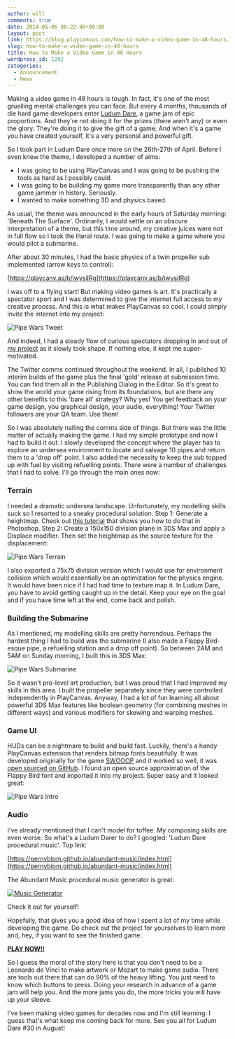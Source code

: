 ```yaml
---
author: will
comments: true
date: 2014-05-06 00:22:40+00:00
layout: post
link: https://blog.playcanvas.com/how-to-make-a-video-game-in-48-hours/
slug: how-to-make-a-video-game-in-48-hours
title: How to Make a Video Game in 48 Hours
wordpress_id: 1202
categories:
  - Announcement
  - News
---
```


Making a video game in 48 hours is tough. In fact, it's one of the most gruelling mental challenges you can face. But every 4 months, thousands of die hard game developers enter [Ludum Dare](https://ludumdare.com/), a game jam of epic proportions. And they're not doing it for the prizes (there aren't any) or even the glory. They're doing it to give the gift of a game. And when it's a game you have created yourself, it's a very personal and powerful gift.

So I took part in Ludum Dare once more on the 26th-27th of April. Before I even knew the theme, I developed a number of aims:

- I was going to be using PlayCanvas and I was going to be pushing the tools as hard as I possibly could.
- I was going to be building my game more transparently than any other game jammer in history. Seriously.
- I wanted to make something 3D and physics based.

As usual, the theme was announced in the early hours of Saturday morning: 'Beneath The Surface'. Ordinarily, I would settle on an obscure interpretation of a theme, but this time around, my creative juices were not in full flow so I took the literal route. I was going to make a game where you would pilot a submarine.

After about 30 minutes, I had the basic physics of a twin propeller sub implemented (arrow keys to control):

[https://playcanv.as/b/iwysiIRg](https://playcanv.as/b/iwysiIRg)

I was off to a flying start! But making video games is art. It's practically a spectator sport and I was determined to give the internet full access to my creative process. And this is what makes PlayCanvas so cool. I could simply invite the internet into my project:

![Pipe Wars Tweet](/assets/media/pipe-wars-tweet.png)

And indeed, I had a steady flow of curious spectators dropping in and out of [my project](https://playcanvas.com/project/5993/overview/pipe-wars) as it slowly took shape. If nothing else, it kept me super-motivated.

The Twitter comms continued throughout the weekend. In all, I published 10 interim builds of the game plus the final 'gold' release at submission time. You can find them all in the Publishing Dialog in the Editor. So it's great to show the world your game rising from its foundations, but are there any other benefits to this 'bare all' strategy? Why yes! You get feedback on your game design, you graphical design, your audio, everything! Your Twitter followers are your QA team. Use them!

So I was absolutely nailing the comms side of things. But there was the little matter of actually making the game. I had my simple prototype and now I had to build it out. I slowly developed the concept where the player has to explore an undersea environment to locate and salvage 10 pipes and return them to a 'drop off' point. I also added the necessity to keep the sub topped up with fuel by visiting refuelling points. There were a number of challenges that I had to solve. I'll go through the main ones now:

### Terrain

I needed a dramatic undersea landscape. Unfortunately, my modelling skills suck so I resorted to a sneaky procedural solution. Step 1: Generate a heightmap. Check out [this tutorial](https://jasonsturges.medium.com/creating-a-terrain-for-unity-3d-with-photoshop-237dd55bba88) that shows you how to do that in Photoshop. Step 2: Create a 150x150 division plane in 3DS Max and apply a Displace modifier. Then set the heightmap as the source texture for the displacement:

![Pipe Wars Terrain](/assets/media/pipe-wars-terrain.png)

I also exported a 75x75 division version which I would use for environment collision which would essentially be an optimization for the physics engine. It would have been nice if I had had time to texture map it. In Ludum Dare, you have to avoid getting caught up in the detail. Keep your eye on the goal and if you have time left at the end, come back and polish.

### Building the Submarine

As I mentioned, my modelling skills are pretty horrendous. Perhaps the hardest thing I had to build was the submarine (I also made a Flappy Bird-esque pipe, a refuelling station and a drop off point). So between 2AM and 5AM on Sunday morning, I built this in 3DS Max:

![Pipe Wars Submarine](/assets/media/pipe-wars-submarine.png)

So it wasn't pro-level art production, but I was proud that I had improved my skills in this area. I built the propeller separately since they were controlled independently in PlayCanvas. Anyway, I had a lot of fun learning all about powerful 3DS Max features like boolean geometry (for combining meshes in different ways) and various modifiers for skewing and warping meshes.

### Game UI

HUDs can be a nightmare to build and build fast. Luckily, there's a handy PlayCanvas extension that renders bitmap fonts beautifully. It was developed originally for the game [SWOOOP](http://swooop.playcanvas.com/) and it worked so well, it was [open sourced on GitHub](https://github.com/playcanvas/fonts). I found an open source approximation of the Flappy Bird font and imported it into my project. Super easy and it looked great:

![Pipe Wars Intro](/assets/media/pipe-wars-intro.jpg)

### Audio

I've already mentioned that I can't model for toffee. My composing skills are even worse. So what's a Ludum Darer to do? I googled: 'Ludum Dare procedural music'. Top link:

[https://pernyblom.github.io/abundant-music/index.html](https://pernyblom.github.io/abundant-music/index.html)

The Abundant Music procedural music generator is great:

[![Music Generator](/assets/media/abundant-music.png)](/assets/media/abundant-music.png)

Check it out for yourself!

Hopefully, that gives you a good idea of how I spent a lot of my time while developing the game. Do check out the project for yourselves to learn more and, hey, if you want to see the finished game:

[**PLAY NOW!!**](https://playcanv.as/p/7wWIHILP/)

So I guess the moral of the story here is that you don't need to be a Leonardo de Vinci to make artwork or Mozart to make game audio. There are tools out there that can do 90% of the heavy lifting. You just need to know which buttons to press. Doing your research in advance of a game jam will help you. And the more jams you do, the more tricks you will have up your sleeve.

I've been making video games for decades now and I'm still learning. I guess that's what keep me coming back for more. See you all for Ludum Dare #30 in August!
